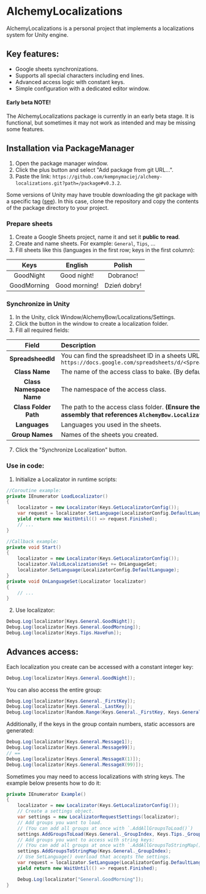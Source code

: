 # AlchemyLocalizations
AlchemyLocalizations is a personal project that implements a localizations system for Unity engine.

## Key features:
* Google sheets synchronizations.
* Supports all special characters including end lines.
* Advanced access logic with constant keys.
* Simple configuration with a dedicated editor window.

#### Early beta NOTE!
The AlchemyLocalizations package is currently in an early beta stage. It is functional, but sometimes it may not work as intended and may be missing some features.

## Installation via PackageManager
1. Open the package manager window.
2. Click the plus button and select "Add package from git URL...".
3. Paste the link: `https://github.com/kempnymaciej/alchemy-localizations.git?path=/package#v0.3.2`.

Some versions of Unity may have trouble downloading the git package with a specific tag ([see](https://issuetracker.unity3d.com/issues/package-resolution-error-when-using-a-git-dependency-referencing-an-annotated-tag-in-its-git-url)). In this case, clone the repository and copy the contents of the package directory to your project.

### Prepare sheets
1. Create a Google Sheets project, name it and set it **public to read**.
2. Create and name sheets. For example: `General`, `Tips`, ...
3. Fill sheets like this (languages in the first row; keys in the first column):

| Keys          | English         | Polish       |
| :---:         | :---:           | :---:        |
| GoodNight     | Good night!     | Dobranoc!    |
| GoodMorning   | Good morning!   | Dzień dobry! |

### Synchronize in Unity
1. In the Unity, click Window/AlchemyBow/Localizations/Settings.
2. Click the button in the window to create a localization folder.
3. Fill all required fields:

| Field                     | Description|
| :---:                     | :--- |
|**SpreadsheedId**          | You can find the spreadsheet ID in a sheets URL: `https://docs.google.com/spreadsheets/d/<SpreadsheedId>/edit#gid=0` |
|**Class Name**             | The name of the access class to bake. (By default Keys)|
|**Class Namespace Name**   | The namespace of the access class. |
|**Class Folder Path**      | The path to the access class folder. **(Ensure the folder is in an assembly that references `AlchemyBow.Localizations`!)** |
|**Languages**              | Languages you used in the sheets. |
|**Group Names**            | Names of the sheets you created. |

7. Click the "Synchronize Localization" button.

### Use in code:
1. Initialize a Localizator in runtime scripts:
```csharp
//Coroutine example:
private IEnumerator LoadLocalizator()
{
    localizator = new Localizator(Keys.GetLocalizatorConfig());
    var request = localizator.SetLanguage(LocalizatorConfig.DefaultLanguage);
    yield return new WaitUntil(() => request.Finished);
    // ...
}
```
```csharp
//Callback example:
private void Start()
{
    localizator = new Localizator(Keys.GetLocalizatorConfig());
    localizator.ValidLocalizationsSet += OnLanguageSet;
    localizator.SetLanguage(LocalizatorConfig.DefaultLanguage);
}
private void OnLanguageSet(Localizator localizator)
{
    // ...
}
```
2. Use localizator:
```csharp
Debug.Log(localizator[Keys.General.GoodNight]);
Debug.Log(localizator[Keys.General.GoodMorning]);
Debug.Log(localizator[Keys.Tips.HaveFun]);
```

## Advances access:
Each localization you create can be accessed with a constant integer key:
```csharp
Debug.Log(localizator[Keys.General.GoodNight]);
```

You can also access the entire group:
```csharp
Debug.Log(localizator[Keys.General._FirstKey]);
Debug.Log(localizator[Keys.General._LastKey]);
Debug.Log(localizator[Random.Range(Keys.General._FirstKey, Keys.General._LastKey + 1)]);
```

Additionally, if the keys in the group contain numbers, static accessors are generated:
```csharp
Debug.Log(localizator[Keys.General.Message1]);
Debug.Log(localizator[Keys.General.Message99]);
// ==
Debug.Log(localizator[Keys.General.MessageX(1)]);
Debug.Log(localizator[Keys.General.MessageX(99)]);
```

Sometimes you may need to access localizations with string keys. The example below presents how to do it:
```csharp
private IEnumerator Example()
{
    localizator = new Localizator(Keys.GetLocalizatorConfig());
    // Create a settings object.
    var settings = new LocalizatorRequestSettings(localizator);
    // Add groups you want to load.
    // (You can add all groups at once with `.AddAllGroupsToLoad()`)
    settings.AddGroupsToLoad(Keys.General._GroupIndex, Keys.Tips._GroupIndex);
    // Add groups you want to access with string keys:
    // (You can add all groups at once with `.AddAllGroupsToStringMap()`)
    settings.AddGroupsToStringMap(Keys.General._GroupIndex);
    // Use SetLanguage() overload that accepts the settings.
    var request = localizator.SetLanguage(LocalizatorConfig.DefaultLanguage, settings);
    yield return new WaitUntil(() => request.Finished);

    Debug.Log(localizator["General.GoodMorning"]);
}
```